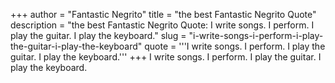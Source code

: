 +++
author = "Fantastic Negrito"
title = "the best Fantastic Negrito Quote"
description = "the best Fantastic Negrito Quote: I write songs. I perform. I play the guitar. I play the keyboard."
slug = "i-write-songs-i-perform-i-play-the-guitar-i-play-the-keyboard"
quote = '''I write songs. I perform. I play the guitar. I play the keyboard.'''
+++
I write songs. I perform. I play the guitar. I play the keyboard.
